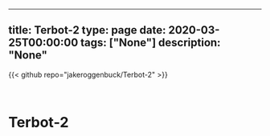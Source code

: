 
---
title: Terbot-2
type: page
date: 2020-03-25T00:00:00
tags: ["None"]
description: "None"
---

{{< github repo="jakeroggenbuck/Terbot-2" >}}

<br>

# Terbot-2
